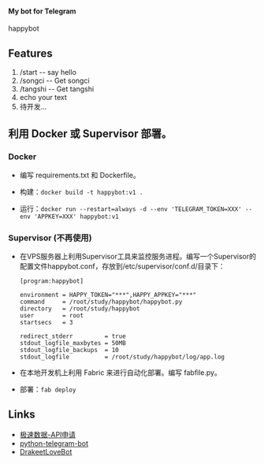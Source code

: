 #### My bot for Telegram

happybot

## Features  

1. /start  -- say hello 
2. /songci	-- Get songci
3. /tangshi	-- Get tangshi
4. echo your text
5. 待开发...

## 利用 Docker 或 Supervisor 部署。

### Docker

* 编写 requirements.txt 和 Dockerfile。

* 构建：`docker build -t happybot:v1 .`

* 运行：`docker run --restart=always -d --env 'TELEGRAM_TOKEN=XXX' --env 'APPKEY=XXX' happybot:v1`

### Supervisor (不再使用)

* 在VPS服务器上利用Supervisor工具来监控服务进程。编写一个Supervisor的配置文件happybot.conf，存放到/etc/supervisor/conf.d/目录下：
	
	```
	[program:happybot]

	environment = HAPPY_TOKEN="***",HAPPY_APPKEY="***"
	command     = /root/study/happybot/happybot.py
	directory   = /root/study/happybot
	user        = root
	startsecs   = 3

	redirect_stderr         = true
	stdout_logfile_maxbytes = 50MB
	stdout_logfile_backups  = 10
	stdout_logfile          = /root/study/happybot/log/app.log
	```
	
* 在本地开发机上利用 Fabric 来进行自动化部署。编写 fabfile.py。

* 部署：`fab deploy`

## Links

* [极速数据-API申请](http://www.jisuapi.com/)
* [python-telegram-bot](https://github.com/python-telegram-bot/python-telegram-bot)
* [DrakeetLoveBot](https://github.com/drakeet/DrakeetLoveBot)

